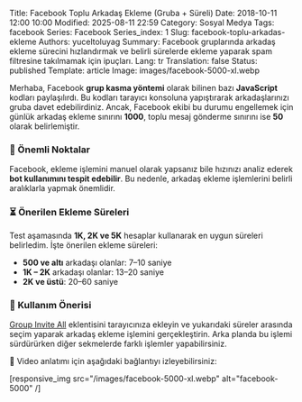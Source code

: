 Title: Facebook Toplu Arkadaş Ekleme (Gruba + Süreli)
Date: 2018-10-11 12:00 10:00
Modified: 2025-08-11 22:59
Category: Sosyal Medya
Tags: facebook
Series: Facebook
Series_index: 1
Slug: facebook-toplu-arkadas-ekleme
Authors: yuceltoluyag
Summary: Facebook gruplarında arkadaş ekleme sürecini hızlandırmak ve belirli sürelerde ekleme yaparak spam filtresine takılmamak için ipuçları.
Lang: tr
Translation: false
Status: published
Template: article
Image: images/facebook-5000-xl.webp

Merhaba, Facebook **grup kasma yöntemi** olarak bilinen bazı **JavaScript** kodları paylaşılırdı. Bu kodları tarayıcı konsoluna yapıştırarak arkadaşlarınızı gruba davet edebilirdiniz. Ancak, Facebook ekibi bu durumu engellemek için günlük arkadaş ekleme sınırını **1000**, toplu mesaj gönderme sınırını ise **50** olarak belirlemiştir.

### 📌 Önemli Noktalar

Facebook, ekleme işlemini manuel olarak yapsanız bile hızınızı analiz ederek **bot kullanımını tespit edebilir**. Bu nedenle, arkadaş ekleme işlemlerini belirli aralıklarla yapmak önemlidir.

### ⏳ Önerilen Ekleme Süreleri

Test aşamasında **1K, 2K ve 5K** hesaplar kullanarak en uygun süreleri belirledim. İşte önerilen ekleme süreleri:

- **500 ve altı** arkadaşı olanlar: 7–10 saniye
- **1K – 2K** arkadaşı olanlar: 13–20 saniye
- **2K ve üstü**: 20–60 saniye

### 🚀 Kullanım Önerisi

[Group Invite All](#facebook) eklentisini tarayıcınıza ekleyin ve yukarıdaki süreler arasında seçim yaparak arkadaş ekleme işlemini gerçekleştirin. Arka planda bu işlemi sürdürürken diğer sekmelerde farklı işlemler yapabilirsiniz.

🎥 Video anlatımı için aşağıdaki bağlantıyı izleyebilirsiniz:

<script type="module" src="https://cdn.jsdelivr.net/npm/@justinribeiro/lite-youtube@1/lite-youtube.min.js"></script>

<lite-youtube videoid="G_oDPhADUso"></lite-youtube>

[responsive_img src="/images/facebook-5000-xl.webp" alt="facebook-5000" /]
